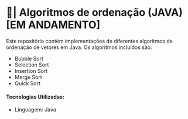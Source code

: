 # 🔢| Algoritmos de ordenação (JAVA) [EM ANDAMENTO]
Este repositório contém implementações de diferentes algoritmos de ordenação de vetores em Java. Os algoritmos incluídos são:

- Bubble Sort
- Selection Sort
- Insertion Sort
- Merge Sort
- Quick Sort

#### Tecnologias Utilizadas:
- Linguagem: Java

